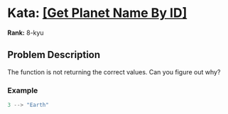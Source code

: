 # Kata: [\[Get Planet Name By ID\]](https://www.codewars.com/kata/515e188a311df01cba000003)

**Rank:** 8-kyu

## Problem Description
The function is not returning the correct values. Can you figure out why?

### Example

```javascript
3 --> "Earth"
